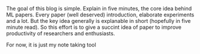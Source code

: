 The goal of this blog is simple. Explain in five minutes, the core idea behind ML papers. Every paper (well deserved) introduction, elaborate experiments and a lot. But the key idea generally is explanable in short (hopefully in five minute read). So this effort is to give a succint idea of paper to improve productivity of researchers and enthusiasts.

For now, it is just my note taking tool
